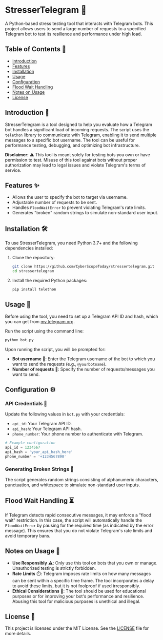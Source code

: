 # StresserTelegram 🚀

A Python-based stress testing tool that interacts with Telegram bots. This project allows users to send a large number of requests to a specified Telegram bot to test its resilience and performance under high load.

## Table of Contents 📑

- [Introduction](#introduction)
- [Features](#features)
- [Installation](#installation)
- [Usage](#usage)
- [Configuration](#configuration)
- [Flood Wait Handling](#flood-wait-handling)
- [Notes on Usage](#notes-on-usage)
- [License](#license)

## Introduction 📝

StresserTelegram is a tool designed to help you evaluate how a Telegram bot handles a significant load of incoming requests. The script uses the `telethon` library to communicate with Telegram, enabling it to send multiple messages to a specific bot username. The tool can be useful for performance testing, debugging, and optimizing bot infrastructure.

**Disclaimer**: ⚠️ This tool is meant solely for testing bots you own or have permission to test. Misuse of this tool against bots without proper authorization may lead to legal issues and violate Telegram's terms of service.

## Features ✨

- Allows the user to specify the bot to target via username.
- Adjustable number of requests to be sent.
- Handles `FloodWaitError` to prevent violating Telegram's rate limits.
- Generates "broken" random strings to simulate non-standard user input.

## Installation 🛠️

To use StresserTelegram, you need Python 3.7+ and the following dependencies installed:

1. Clone the repository:
   ```bash
   git clone https://github.com/CyberScopeToday/stressertelegram.git
   cd stressertelegram
   ```

2. Install the required Python packages:
   ```bash
   pip install telethon
   ```

## Usage 🚀

Before using the tool, you need to set up a Telegram API ID and hash, which you can get from [my.telegram.org](https://my.telegram.org).

Run the script using the command line:

```bash
python bot.py
```

Upon running the script, you will be prompted for:

- **Bot username** 🤖: Enter the Telegram username of the bot to which you want to send the requests (e.g., `@yourbotname`).
- **Number of requests** 🔢: Specify the number of requests/messages you want to send.

## Configuration ⚙️

### API Credentials 🔑

Update the following values in `bot.py` with your credentials:

- `api_id`: Your Telegram API ID.
- `api_hash`: Your Telegram API hash.
- `phone_number`: Your phone number to authenticate with Telegram.

```python
# Example configuration
api_id = 1234567
api_hash = 'your_api_hash_here'
phone_number = '+1234567890'
```

### Generating Broken Strings 🔀

The script generates random strings consisting of alphanumeric characters, punctuation, and whitespace to simulate non-standard user inputs.

## Flood Wait Handling ⏳

If Telegram detects rapid consecutive messages, it may enforce a "flood wait" restriction. In this case, the script will automatically handle the `FloodWaitError` by pausing for the required time (as indicated by the error message). This ensures that you do not violate Telegram's rate limits and avoid temporary bans.

## Notes on Usage 📌

- **Use Responsibly** ⚠️: Only use this tool on bots that you own or manage. Unauthorized testing is strictly forbidden.
- **Rate Limits** ⏱️: Telegram imposes rate limits on how many messages can be sent within a specific time frame. The tool incorporates a delay to avoid these limits, but it is not foolproof if used irresponsibly.
- **Ethical Considerations** 🤝: The tool should be used for educational purposes or for improving your bot's performance and resilience. Abusing this tool for malicious purposes is unethical and illegal.

## License 📜

This project is licensed under the MIT License. See the [LICENSE](LICENSE) file for more details.

